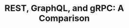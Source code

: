 ---
title: "REST, GraphQL, and gRPC: A Comparison"
description: ""
topics:
- 
youtube: "KCcsXu60gPg"
type: tv-episode
Date: '2020-03-31'
episode: 0008
---
